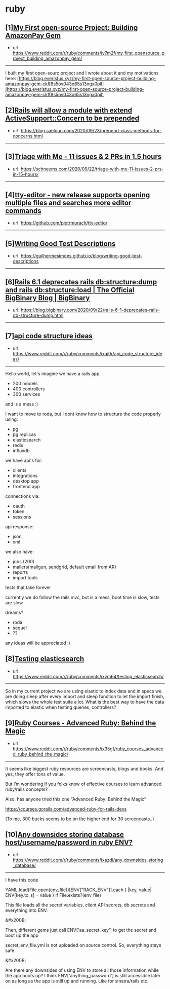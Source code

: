 # ruby
## [1][My First open-source Project: Building AmazonPay Gem](https://www.reddit.com/r/ruby/comments/iy7m2f/my_first_opensource_project_building_amazonpay_gem/)
- url: https://www.reddit.com/r/ruby/comments/iy7m2f/my_first_opensource_project_building_amazonpay_gem/
---
I built my first open-sourc project and I wrote about it and my motivations here: [https://blog.everistus.xyz/my-first-open-source-project-building-amazonpay-gem-ckff8s5ov043o65s13ngx0pil](https://blog.everistus.xyz/my-first-open-source-project-building-amazonpay-gem-ckff8s5ov043o65s13ngx0pil)
## [2][Rails will allow a module with extend ActiveSupport::Concern to be prepended](https://www.reddit.com/r/ruby/comments/iy91jy/rails_will_allow_a_module_with_extend/)
- url: https://blog.saeloun.com/2020/09/23/prepend-class-methods-for-concerns.html
---

## [3][Triage with Me - 11 issues &amp; 2 PRs in 1.5 hours](https://www.reddit.com/r/ruby/comments/ixrqh4/triage_with_me_11_issues_2_prs_in_15_hours/)
- url: https://schneems.com/2020/09/22/triage-with-me-11-issues-2-prs-in-15-hours/
---

## [4][tty-editor - new release supports opening multiple files and searches more editor commands](https://www.reddit.com/r/ruby/comments/ixyq3n/ttyeditor_new_release_supports_opening_multiple/)
- url: https://github.com/piotrmurach/tty-editor
---

## [5][Writing Good Test Descriptions](https://www.reddit.com/r/ruby/comments/ixtuar/writing_good_test_descriptions/)
- url: https://guilhermesimoes.github.io/blog/writing-good-test-descriptions
---

## [6][Rails 6.1 deprecates rails db:structure:dump and rails db:structure:load | The Official BigBinary Blog | BigBinary](https://www.reddit.com/r/ruby/comments/ixjs28/rails_61_deprecates_rails_dbstructuredump_and/)
- url: https://blog.bigbinary.com/2020/09/22/rails-6-1-deprecates-rails-db-structure-dump.html
---

## [7][api code structure ideas](https://www.reddit.com/r/ruby/comments/ixqj0r/api_code_structure_ideas/)
- url: https://www.reddit.com/r/ruby/comments/ixqj0r/api_code_structure_ideas/
---
Hello world,
 let's imagine we have a rails app:

- 200 models 
- 400 controllers
- 300 services

and is a mess :)

I want to move to roda, but I dont know how to structure the code properly
using:

 - pg
 - pg replicas
 - elasticsearch
 - redis
 - influxdb

we have api's for:

 - clients
 - integrations
 - desktop app
 - frontend app

connections via:

 - oauth
 - token
 - sessions

api response:

 - json
 - xml

we also have:

 - jobs (200)
 - mailers(mailgun, sendgrid, default email from AR)
 - reports
 - import tools

tests that take forever

currently we do follow the rails mvc, but is a mess, boot time is slow, tests are slow

dreams?

- roda
- sequel
- ??

any ideas will be appreciated :)
## [8][Testing elasticsearch](https://www.reddit.com/r/ruby/comments/ixvm64/testing_elasticsearch/)
- url: https://www.reddit.com/r/ruby/comments/ixvm64/testing_elasticsearch/
---
So in my current project we are using elastic to index data and in specs we are doing sleep after every import and sleep function to let the import finish, which slows the whole test suite a lot. What is the best way to have the data imported to elastic when testing queries, controllers?
## [9][Ruby Courses - Advanced Ruby: Behind the Magic](https://www.reddit.com/r/ruby/comments/ix35gf/ruby_courses_advanced_ruby_behind_the_magic/)
- url: https://www.reddit.com/r/ruby/comments/ix35gf/ruby_courses_advanced_ruby_behind_the_magic/
---
It seems like biggest ruby resources are screencasts, blogs and books. And yes, they offer tons of value. 

But I’m wondering if you folks know of effective courses to learn advanced ruby/rails concepts?

Also, has anyone tried this one “Advanced Ruby: Behind the Magic”

https://courses.gorails.com/advanced-ruby-for-rails-devs

(To me, 300 bucks seems to be on the higher end for 30 screencasts..)
## [10][Any downsides storing database host/username/password in ruby ENV?](https://www.reddit.com/r/ruby/comments/ixazdi/any_downsides_storing_database/)
- url: https://www.reddit.com/r/ruby/comments/ixazdi/any_downsides_storing_database/
---
I have this code

YAML.load(File.open(env\_file))\[ENV\["RACK\_ENV"\]\].each { |key, value| ENV\[key.to\_s\] = value } if File.exists?(env\_file)

This file loads all the secret variables, client API secrets, db secrets and everything into ENV.

&amp;#x200B;

Then, different gems just call ENV\['aa\_secret\_key'\] to get the secret and boot up the app

secret\_env\_file.yml is not uploaded on source control. So, everything stays safe.

&amp;#x200B;

Are there any downsides of using ENV to store all those information while the app boots up? I think ENV\['anything\_password'\] is still accessible later on as long as the app is still up and running. Like for sinatra/rails etc.
